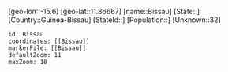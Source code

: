 ﻿---
location: [11.86667,-15.6]
mapzoom: [7,12] 
mapmarker: city 
type: City
tags:
- geo/City


SpocWebEntityId: 35982
isDeleted: false
confidential: public

---
[geo-lon::-15.6]
[geo-lat::11.86667]
[name::Bissau]
[State::]
[Country::Guinea-Bissau]
[StateId::]
[Population::]
[Unknown::32]


```leaflet
id: Bissau
coordinates: [[Bissau]]
markerFile: [[Bissau]]
defaultZoom: 11 
maxZoom: 18
```
